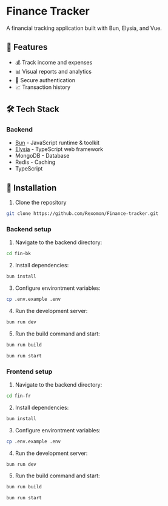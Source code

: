 # Finance Tracker

A financial tracking application built with Bun, Elysia, and Vue.

## 🚀 Features

- 💰 Track income and expenses
- 📊 Visual reports and analytics
- 🔐 Secure authentication
- 📈 Transaction history

## 🛠️ Tech Stack

### Backend
- [Bun](https://bun.sh) - JavaScript runtime & toolkit
- [Elysia](https://elysiajs.com) - TypeScript web framework
- MongoDB - Database
- Redis - Caching
- TypeScript

## 🔧 Installation

1. Clone the repository
```bash
git clone https://github.com/Rexomon/Finance-tracker.git
```

### Backend setup

1. Navigate to the backend directory:
```bash
cd fin-bk
```

2. Install dependencies:
```bash
bun install
```

3. Configure environtment variables:
```bash
cp .env.example .env
```

4. Run the development server:
```bash
bun run dev
```

5. Run the build command and start:
```bash
bun run build

bun run start
```

### Frontend setup

1. Navigate to the backend directory:
```bash
cd fin-fr
```

2. Install dependencies:
```bash
bun install
```

3. Configure environtment variables:
```bash
cp .env.example .env
```

4. Run the development server:
```bash
bun run dev
```

5. Run the build command and start:
```bash
bun run build

bun run start
```
